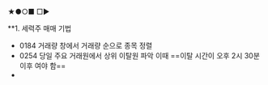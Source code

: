 ★●○■ □▶

**1. 세력주 매매 기법
+ 0184 거래량 창에서 거래량 순으로 종목 정렬
+ 0254 당일 주요 거래원에서 상위 이탈원 파악 이때 ==이탈 시간이 오후 2시 30분 이후 여야 함==
+ 
